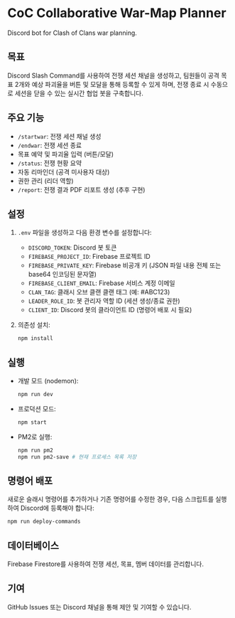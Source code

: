 # CoC Collaborative War-Map Planner

Discord bot for Clash of Clans war planning.

## 목표

Discord Slash Command를 사용하여 전쟁 세션 채널을 생성하고, 팀원들이 공격 목표 2개와 예상 파괴율을 버튼 및 모달을 통해 등록할 수 있게 하며, 전쟁 종료 시 수동으로 세션을 닫을 수 있는 실시간 협업 봇을 구축합니다.

## 주요 기능

- `/startwar`: 전쟁 세션 채널 생성
- `/endwar`: 전쟁 세션 종료
- 목표 예약 및 파괴율 입력 (버튼/모달)
- `/status`: 전쟁 현황 요약
- 자동 리마인더 (공격 미사용자 대상)
- 권한 관리 (리더 역할)
- `/report`: 전쟁 결과 PDF 리포트 생성 (추후 구현)

## 설정

1.  `.env` 파일을 생성하고 다음 환경 변수를 설정합니다:
    *   `DISCORD_TOKEN`: Discord 봇 토큰
    *   `FIREBASE_PROJECT_ID`: Firebase 프로젝트 ID
    *   `FIREBASE_PRIVATE_KEY`: Firebase 비공개 키 (JSON 파일 내용 전체 또는 base64 인코딩된 문자열)
    *   `FIREBASE_CLIENT_EMAIL`: Firebase 서비스 계정 이메일
    *   `CLAN_TAG`: 클래시 오브 클랜 클랜 태그 (예: #ABC123)
    *   `LEADER_ROLE_ID`: 봇 관리자 역할 ID (세션 생성/종료 권한)
    *   `CLIENT_ID`: Discord 봇의 클라이언트 ID (명령어 배포 시 필요)

2.  의존성 설치:
    ```bash
    npm install
    ```

## 실행

- 개발 모드 (nodemon):
  ```bash
  npm run dev
  ```
- 프로덕션 모드:
  ```bash
  npm start
  ```
- PM2로 실행:
  ```bash
  npm run pm2
  npm run pm2-save # 현재 프로세스 목록 저장
  ```

## 명령어 배포

새로운 슬래시 명령어를 추가하거나 기존 명령어를 수정한 경우, 다음 스크립트를 실행하여 Discord에 등록해야 합니다:

```bash
npm run deploy-commands
```

## 데이터베이스

Firebase Firestore를 사용하여 전쟁 세션, 목표, 멤버 데이터를 관리합니다.

## 기여

GitHub Issues 또는 Discord 채널을 통해 제안 및 기여할 수 있습니다. 
